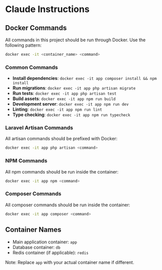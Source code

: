 # Claude Instructions

## Docker Commands

All commands in this project should be run through Docker. Use the following pattern:

```bash
docker exec -it <container_name> <command>
```

### Common Commands

- **Install dependencies**: `docker exec -it app composer install && npm install`
- **Run migrations**: `docker exec -it app php artisan migrate`
- **Run tests**: `docker exec -it app php artisan test`
- **Build assets**: `docker exec -it app npm run build`
- **Development server**: `docker exec -it app npm run dev`
- **Linting**: `docker exec -it app npm run lint`
- **Type checking**: `docker exec -it app npm run typecheck`

### Laravel Artisan Commands

All artisan commands should be prefixed with Docker:

```bash
docker exec -it app php artisan <command>
```

### NPM Commands

All npm commands should be run inside the container:

```bash
docker exec -it app npm <command>
```

### Composer Commands

All composer commands should be run inside the container:

```bash
docker exec -it app composer <command>
```

## Container Names

- Main application container: `app`
- Database container: `db`
- Redis container (if applicable): `redis`

Note: Replace `app` with your actual container name if different.
